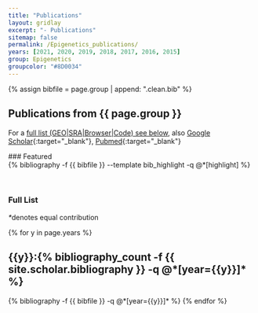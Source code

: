 ```yaml
---
title: "Publications"
layout: gridlay
excerpt: "- Publications"
sitemap: false
permalink: /Epigenetics_publications/
years: [2021, 2020, 2019, 2018, 2017, 2016, 2015]
group: Epigenetics
groupcolor: "#8D0034"
---
```


{% assign bibfile = page.group | append: ".clean.bib" %}

## Publications from {{ page.group }}

For a [full list (GEO\|SRA\|Browser\|Code) see below](#full-list), also [Google Scholar](https://scholar.google.com/citations?user=PIPGxWoAAAAJ){:target="_blank"}, [Pubmed](https://www.ncbi.nlm.nih.gov/myncbi/1zofdYmKS0FQg/bibliography/public/){:target="_blank"}

<div class="row">
### Featured

<div class="publications_highlight">
  {% bibliography -f {{ bibfile }} --template bib_highlight -q @*[highlight] %}
</div>
</div>

<p> &nbsp; </p>

### Full List

<nobr><em>*</em>denotes equal contribution</nobr>

<div class="publications">

{% for y in page.years %}
  <h2 class="year">{{y}}:{% bibliography_count -f {{ site.scholar.bibliography }} -q @*[year={{y}}]* %}</h2>
  {% bibliography -f {{ bibfile }} -q @*[year={{y}}]* %}
{% endfor %}

</div>
